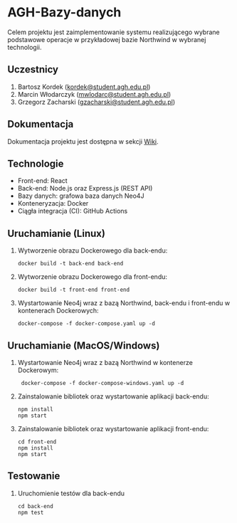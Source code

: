 # AGH-Bazy-danych
Celem projektu jest zaimplementowanie systemu realizującego wybrane podstawowe operacje w przykładowej bazie Northwind w wybranej technologii.

## Uczestnicy
1. Bartosz Kordek (kordek@student.agh.edu.pl)
2. Marcin Włodarczyk (mwlodarc@student.agh.edu.pl)
3. Grzegorz Zacharski (gzacharski@student.agh.edu.pl)

## Dokumentacja
Dokumentacja projektu jest dostępna w sekcji [Wiki](https://github.com/gzacharski/AGH-Bazy-danych/wiki).

## Technologie
* Front-end: React
* Back-end: Node.js oraz Express.js (REST API)
* Bazy danych: grafowa baza danych Neo4J
* Konteneryzacja: Docker
* Ciągła integracja (CI): GitHub Actions

## Uruchamianie (Linux)
1. Wytworzenie obrazu Dockerowego dla back-endu:
   ```shell script
   docker build -t back-end back-end
   ```
1. Wytworzenie obrazu Dockerowego dla front-endu:
   ```shell script
   docker build -t front-end front-end
   ```
1. Wystartowanie Neo4j wraz z bazą Northwind, back-endu i front-endu w kontenerach Dockerowych:
   ```shell script
   docker-compose -f docker-compose.yaml up -d
   ```

## Uruchamianie (MacOS/Windows)

1. Wystartowanie Neo4j wraz z bazą Northwind w kontenerze Dockerowym:
   ```shell script
    docker-compose -f docker-compose-windows.yaml up -d
    ```
1. Zainstalowanie bibliotek oraz wystartowanie aplikacji back-endu:
    ```shell script
    npm install
    npm start
    ```
1. Zainstalowanie bibliotek oraz wystartowanie aplikacji front-endu:
    ```shell script
    cd front-end
    npm install
    npm start
    ```
   
## Testowanie

1. Uruchomienie testów dla back-endu
    ```shell script
    cd back-end
    npm test
    ```
